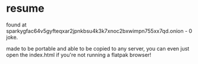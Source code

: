 # resume

found at sparkygfac64v5gyfteqxar2jpnkbsu4k3k7xnoc2bxwimpn755xx7qd.onion - 0 joke.

made to be portable and able to be copied to any server, you can even just open the index.html if you're not running a flatpak browser!
